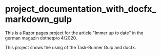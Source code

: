 # project_documentation_with_docfx_markdown_gulp

This is a Razor pages project for the article "Immer up to date" in the german magazin dotnetpro 4/2020.

This project shows the using of the Task-Runner Gulp and docfx.
